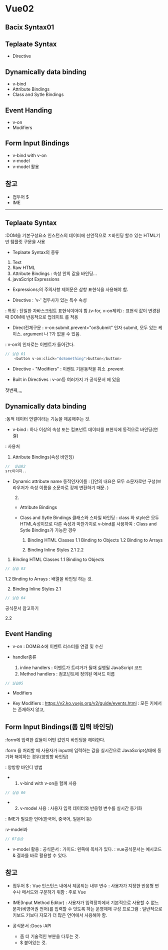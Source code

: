 # Vue02

## Bacix Syntax01

## Teplaate Syntax
  - Directive

##  Dynamically data binding
  - v-bind
  - Attribute Bindings
  - Class and Sytle Bindings

## Event Handing
  - v-on
  - Modifiers


## Form Input Bindings
  - v-bind with v-on
  - v-model
  - v-model 활용

## 참고
  - 접두어 $
  - IME


-----------------------------------------


## Teplaate Syntax
:DOM을 기본구성요소 인스턴스의 데이터에 선언적으로 ㅈ바인딩 할수 있는 HTML기반 템플릿 구문을 사용
 - Teplaate Syntax의 종류

 1. Text 
 2. Raw HTML
 3. Attribute Bindings
 : 속성 안의 값을 바인딩...
 4. javaScript Expressions
 - Expressions;의 주의사항
 제어문은 삼항 표현식을 사용해야 함.

  - Directive
: 'v-' 접두사가 있는 특수 속성

: 특징
: 단일한 자바스크립트 표현식이어야 함.(v-for, v-on제외)
: 표현식 값이 변경된때 DOM에 반응적으로 업데이트 를 적용

  - Direct전체구문
  : v-on:submit.prevent="onSubmit"
  인자 submit, 모두 있는 케이스. argument 나 ?가 없을 수 있음.

  : v-on의 인자로는 이벤트가 들어간다. 
```js
// 실습 01
    <button v-on:click="doSomething">button</button>

```
- Directive - "Modifiers"
: 이벤트 기본동작을 취소 .prevent

- Built in Directives
: v-on등 여러가지 가 공식문서 에 있음

첫번째,,,, 
##  Dynamically data binding
:동적 데이터 연결이라는 기능을 제공해주는 것.
  - v-bind
  : 하나 이상의 속성 또는 컴포넌트 데이터를 표현식에 동적으로 바인딩(연결)

  : 사용처
  1. Attribute Bindings(속성 바인딩)
```js
//  실습02
src이미지..

```

- Dynamic attribute name 동적인자이름
: []안의 내요은 모두 소문자로만 구성(브라우저가 속성 이름을 소문자로 강제 변환하기 때문. )


  2.

  - Attribute Bindings

  - Class and Sytle Bindings
  클래스와 스타일 바인딩
  : class 와 style은 모두 HTML속성이므로 다른 속성과 마찬가지로 v-bind를 사용하여
  : Class and Sytle Bindings가 가능한 경우
    1. Binding HTML Classes
      1.1 Binding to Objects
      1.2 Binding to Arrays

    2. Binding Inline Styles
      2.1 
      2.2 

1. Binding HTML Classes
1.1 Binding to Objects
```js
// 실습 03
```
1.2 Binding to Arrays
: 배열을 바인딩 하는 것.

2. Binding Inline Styles
2.1 
```js
// 실습 04
```
공식문서 참고하기


2.2 

## Event Handing

  - v-on
  : DOM요소에 이벤트 리스터를 연결 및 수신

  - handler종류
    1. inline handlers : 이벤트가 트리거가 될때 실행될 JavaScript 코드
    2. Method handlers : 컴포넌트에 정의된 메서드 이름

```js
// 실습05

```
  - Modifiers

- Key Modifiers
  : https://v2.ko.vuejs.org/v2/guide/events.html
  : 모든 키에서는 존재하지 않고, 


## Form Input Bindings(폼 입력 바인딩)
:form에 입력한 값들이 어떤 값인지 바인딩을 해야한다.

:form 을 처리할 때 사용자가 input에 입력하는 값을 실시간으로 JavaScript상태에 동기화 해야하는 경우(양방향 바인딩)

: 양방향 바인디 방법
  - 1. v-bind with v-on을 함께 사용
```js
// 실습 06


```
  - 2. v-model 사용
: 사용자 입력 데이터와 반응형 변수를 실시간 동기화 

: IME가 필요한 언어(한국어, 중국어, 일본어 등)

:v-model과 

```js
// 07실습


```

  - v-model 활용
: 공식문서
: 가이드: 왼쪽에 목차가 있다. 
: vue공식문서는 예시코드& 결과를 바로 활용할 수 있다. 


## 참고
  - 접두어 $
: Vue 인스턴스 내에서 제공되는 내부 변수
: 사용자가 지정한 반응형 변수나 메서드와 구분하기 위함
: 주로 Vue 

  - IME(Input Method Editor)
: 사용자가 입력장치에서 기본적으로 사용할 수 없느 문자(비영어권 언어)를 입력할 수 잇도록 하는 운영체제 구성 프로그램
: 일반적으로 키보드 키보다 자모가 더 많은 언어에서 사용해야 함.

- 공식문서
:Docs
:API
  - 좀 더 기술적인 부분을 다루는 것.
  - $ 붙어있는 것.



